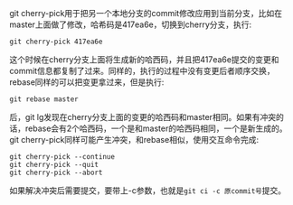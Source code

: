 git cherry-pick用于把另一个本地分支的commit修改应用到当前分支，比如在master上面做了修改，哈希码是417ea6e，切换到cherry分支，执行:
	
```
git cherry-pick 417ea6e
```

这个时候在cherry分支上面将生成新的哈西码，并且把417ea6e提交的变更和commit信息都复制了过来。同样的，执行的过程中没有变更后者顺序交换，rebase同样的可以把变更拿过来，但是执行:

```
git rebase master
```

后，git lg发现在cherry分支上面的变更的哈西码和master相同。如果有冲突的话，rebase会有2个哈西码，一个是和master的哈西码相同，一个是新生成的。git cherry-pick同样可能产生冲突，和rebase相似，使用交互命令完成:

```
git cherry-pick --continue
git cherry-pick --quit
git cherry-pick --abort
```

如果解决冲突后需要提交，要带上-c参数，也就是`git ci -c 原commit号`提交。